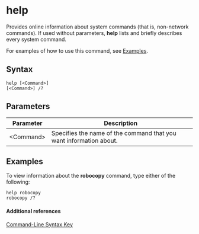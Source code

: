 # help



Provides online information about system commands (that is, non-network commands). If used without parameters, **help** lists and briefly describes every system command.

For examples of how to use this command, see [Examples](#BKMK_examples).

## Syntax

```
help [<Command>] 
[<Command>] /?
```

## Parameters

|Parameter|Description|
|---------|-----------|
|\<Command>|Specifies the name of the command that you want information about.|

## <a name="BKMK_examples"></a>Examples

To view information about the **robocopy** command, type either of the following:
```
help robocopy
robocopy /? 
```

#### Additional references

[Command-Line Syntax Key](command-line-syntax-key.md)